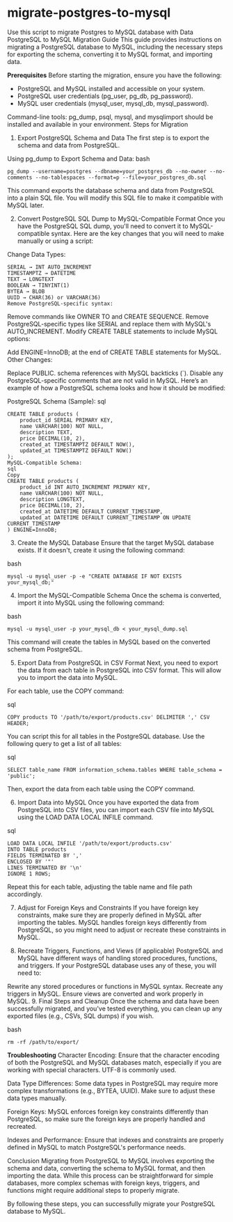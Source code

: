 # migrate-postgres-to-mysql
Use this script to migrate Postgres to MySQL database with Data
PostgreSQL to MySQL Migration Guide
This guide provides instructions on migrating a PostgreSQL database to MySQL, including the necessary steps for exporting the schema, converting it to MySQL format, and importing data.

**Prerequisites**
Before starting the migration, ensure you have the following:

* PostgreSQL and MySQL installed and accessible on your system.
* PostgreSQL user credentials (pg_user, pg_db, pg_password).
* MySQL user credentials (mysql_user, mysql_db, mysql_password).

Command-line tools: pg_dump, psql, mysql, and mysqlimport should be installed and available in your environment.
Steps for Migration
1. Export PostgreSQL Schema and Data
The first step is to export the schema and data from PostgreSQL.

Using pg_dump to Export Schema and Data:
bash
```
pg_dump --username=postgres --dbname=your_postgres_db --no-owner --no-comments --no-tablespaces --format=p --file=your_postgres_db.sql
```
This command exports the database schema and data from PostgreSQL into a plain SQL file. You will modify this SQL file to make it compatible with MySQL later.

2. Convert PostgreSQL SQL Dump to MySQL-Compatible Format
Once you have the PostgreSQL SQL dump, you'll need to convert it to MySQL-compatible syntax. Here are the key changes that you will need to make manually or using a script:

Change Data Types:
```
SERIAL → INT AUTO_INCREMENT
TIMESTAMPTZ → DATETIME
TEXT → LONGTEXT
BOOLEAN → TINYINT(1)
BYTEA → BLOB
UUID → CHAR(36) or VARCHAR(36)
Remove PostgreSQL-specific syntax:
```
Remove commands like OWNER TO and CREATE SEQUENCE.
Remove PostgreSQL-specific types like SERIAL and replace them with MySQL's AUTO_INCREMENT.
Modify CREATE TABLE statements to include MySQL options:

Add ENGINE=InnoDB; at the end of CREATE TABLE statements for MySQL.
Other Changes:

Replace PUBLIC. schema references with MySQL backticks (`).
Disable any PostgreSQL-specific comments that are not valid in MySQL.
Here’s an example of how a PostgreSQL schema looks and how it should be modified:

PostgreSQL Schema (Sample):
sql
```
CREATE TABLE products (
    product_id SERIAL PRIMARY KEY,
    name VARCHAR(100) NOT NULL,
    description TEXT,
    price DECIMAL(10, 2),
    created_at TIMESTAMPTZ DEFAULT NOW(),
    updated_at TIMESTAMPTZ DEFAULT NOW()
);
MySQL-Compatible Schema:
sql
Copy
CREATE TABLE products (
    product_id INT AUTO_INCREMENT PRIMARY KEY,
    name VARCHAR(100) NOT NULL,
    description LONGTEXT,
    price DECIMAL(10, 2),
    created_at DATETIME DEFAULT CURRENT_TIMESTAMP,
    updated_at DATETIME DEFAULT CURRENT_TIMESTAMP ON UPDATE CURRENT_TIMESTAMP
) ENGINE=InnoDB;
```
3. Create the MySQL Database
Ensure that the target MySQL database exists. If it doesn't, create it using the following command:

bash
```
mysql -u mysql_user -p -e "CREATE DATABASE IF NOT EXISTS your_mysql_db;"
```
4. Import the MySQL-Compatible Schema
Once the schema is converted, import it into MySQL using the following command:

bash
```
mysql -u mysql_user -p your_mysql_db < your_mysql_dump.sql
```
This command will create the tables in MySQL based on the converted schema from PostgreSQL.

5. Export Data from PostgreSQL in CSV Format
Next, you need to export the data from each table in PostgreSQL into CSV format. This will allow you to import the data into MySQL.

For each table, use the COPY command:

sql
```
COPY products TO '/path/to/export/products.csv' DELIMITER ',' CSV HEADER;
```
You can script this for all tables in the PostgreSQL database. Use the following query to get a list of all tables:

sql
```
SELECT table_name FROM information_schema.tables WHERE table_schema = 'public';
```
Then, export the data from each table using the COPY command.

6. Import Data into MySQL
Once you have exported the data from PostgreSQL into CSV files, you can import each CSV file into MySQL using the LOAD DATA LOCAL INFILE command.

sql
```
LOAD DATA LOCAL INFILE '/path/to/export/products.csv'
INTO TABLE products
FIELDS TERMINATED BY ','
ENCLOSED BY '"'
LINES TERMINATED BY '\n'
IGNORE 1 ROWS;
```
Repeat this for each table, adjusting the table name and file path accordingly.

7. Adjust for Foreign Keys and Constraints
If you have foreign key constraints, make sure they are properly defined in MySQL after importing the tables. MySQL handles foreign keys differently from PostgreSQL, so you might need to adjust or recreate these constraints in MySQL.

8. Recreate Triggers, Functions, and Views (if applicable)
PostgreSQL and MySQL have different ways of handling stored procedures, functions, and triggers. If your PostgreSQL database uses any of these, you will need to:

Rewrite any stored procedures or functions in MySQL syntax.
Recreate any triggers in MySQL.
Ensure views are converted and work properly in MySQL.
9. Final Steps and Cleanup
Once the schema and data have been successfully migrated, and you've tested everything, you can clean up any exported files (e.g., CSVs, SQL dumps) if you wish.

bash
```
rm -rf /path/to/export/
```
**Troubleshooting**
Character Encoding: Ensure that the character encoding of both the PostgreSQL and MySQL databases match, especially if you are working with special characters. UTF-8 is commonly used.

Data Type Differences: Some data types in PostgreSQL may require more complex transformations (e.g., BYTEA, UUID). Make sure to adjust these data types manually.

Foreign Keys: MySQL enforces foreign key constraints differently than PostgreSQL, so make sure the foreign keys are properly handled and recreated.

Indexes and Performance: Ensure that indexes and constraints are properly defined in MySQL to match PostgreSQL's performance needs.

Conclusion
Migrating from PostgreSQL to MySQL involves exporting the schema and data, converting the schema to MySQL format, and then importing the data. While this process can be straightforward for simple databases, more complex schemas with foreign keys, triggers, and functions might require additional steps to properly migrate.

By following these steps, you can successfully migrate your PostgreSQL database to MySQL.
